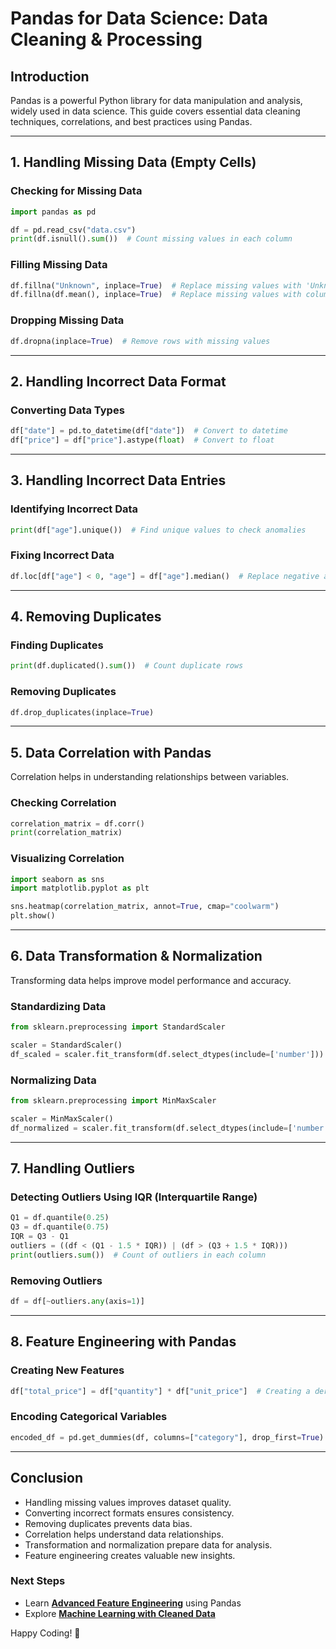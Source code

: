 # Pandas for Data Science: Data Cleaning & Processing

## Introduction
Pandas is a powerful Python library for data manipulation and analysis, widely used in data science. This guide covers essential data cleaning techniques, correlations, and best practices using Pandas.

---
## 1. Handling Missing Data (Empty Cells)
### Checking for Missing Data
```python
import pandas as pd

df = pd.read_csv("data.csv")
print(df.isnull().sum())  # Count missing values in each column
```

### Filling Missing Data
```python
df.fillna("Unknown", inplace=True)  # Replace missing values with 'Unknown'
df.fillna(df.mean(), inplace=True)  # Replace missing values with column mean
```

### Dropping Missing Data
```python
df.dropna(inplace=True)  # Remove rows with missing values
```

---
## 2. Handling Incorrect Data Format
### Converting Data Types
```python
df["date"] = pd.to_datetime(df["date"])  # Convert to datetime
df["price"] = df["price"].astype(float)  # Convert to float
```

---
## 3. Handling Incorrect Data Entries
### Identifying Incorrect Data
```python
print(df["age"].unique())  # Find unique values to check anomalies
```

### Fixing Incorrect Data
```python
df.loc[df["age"] < 0, "age"] = df["age"].median()  # Replace negative ages with median
```

---
## 4. Removing Duplicates
### Finding Duplicates
```python
print(df.duplicated().sum())  # Count duplicate rows
```

### Removing Duplicates
```python
df.drop_duplicates(inplace=True)
```

---
## 5. Data Correlation with Pandas
Correlation helps in understanding relationships between variables.

### Checking Correlation
```python
correlation_matrix = df.corr()
print(correlation_matrix)
```

### Visualizing Correlation
```python
import seaborn as sns
import matplotlib.pyplot as plt

sns.heatmap(correlation_matrix, annot=True, cmap="coolwarm")
plt.show()
```

---
## 6. Data Transformation & Normalization
Transforming data helps improve model performance and accuracy.

### Standardizing Data
```python
from sklearn.preprocessing import StandardScaler

scaler = StandardScaler()
df_scaled = scaler.fit_transform(df.select_dtypes(include=['number']))
```

### Normalizing Data
```python
from sklearn.preprocessing import MinMaxScaler

scaler = MinMaxScaler()
df_normalized = scaler.fit_transform(df.select_dtypes(include=['number']))
```

---
## 7. Handling Outliers
### Detecting Outliers Using IQR (Interquartile Range)
```python
Q1 = df.quantile(0.25)
Q3 = df.quantile(0.75)
IQR = Q3 - Q1
outliers = ((df < (Q1 - 1.5 * IQR)) | (df > (Q3 + 1.5 * IQR)))
print(outliers.sum())  # Count of outliers in each column
```

### Removing Outliers
```python
df = df[~outliers.any(axis=1)]
```

---
## 8. Feature Engineering with Pandas
### Creating New Features
```python
df["total_price"] = df["quantity"] * df["unit_price"]  # Creating a derived column
```

### Encoding Categorical Variables
```python
encoded_df = pd.get_dummies(df, columns=["category"], drop_first=True)  # One-hot encoding
```

---
## Conclusion
- Handling missing values improves dataset quality.
- Converting incorrect formats ensures consistency.
- Removing duplicates prevents data bias.
- Correlation helps understand data relationships.
- Transformation and normalization prepare data for analysis.
- Feature engineering creates valuable new insights.

### Next Steps
- Learn **[Advanced Feature Engineering](pandas-advanced-feature-engineering.md)** using Pandas
- Explore **[Machine Learning with Cleaned Data](pandas-ml-with-cleaned-data.md)**

Happy Coding! 🚀
